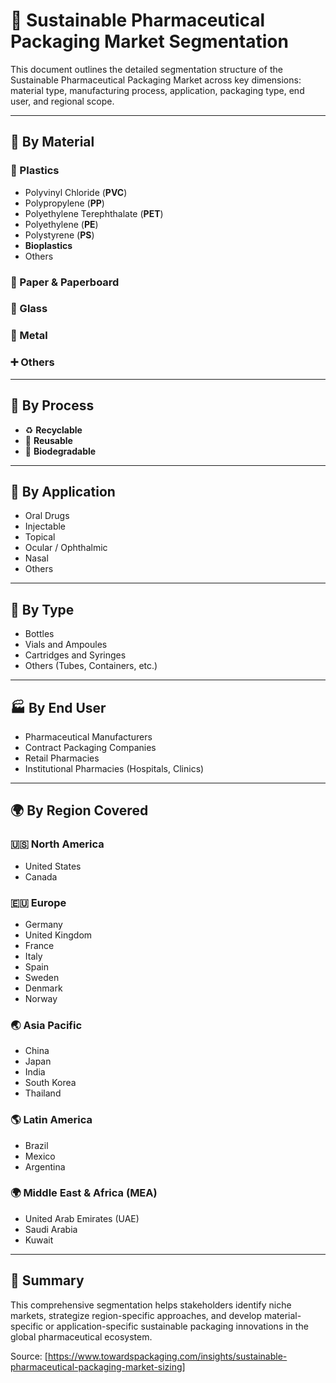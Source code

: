 # 🧩 Sustainable Pharmaceutical Packaging Market Segmentation

This document outlines the detailed segmentation structure of the Sustainable Pharmaceutical Packaging Market across key dimensions: material type, manufacturing process, application, packaging type, end user, and regional scope.

---

## 🧱 By Material

### 🔹 Plastics
- Polyvinyl Chloride (**PVC**)
- Polypropylene (**PP**)
- Polyethylene Terephthalate (**PET**)
- Polyethylene (**PE**)
- Polystyrene (**PS**)
- **Bioplastics**
- Others

### 📄 Paper & Paperboard

### 🧪 Glass

### 🧲 Metal

### ➕ Others

---

## 🔁 By Process

- ♻️ **Recyclable**
- 🔄 **Reusable**
- 🌿 **Biodegradable**

---

## 💊 By Application

- Oral Drugs
- Injectable
- Topical
- Ocular / Ophthalmic
- Nasal
- Others

---

## 🧴 By Type

- Bottles
- Vials and Ampoules
- Cartridges and Syringes
- Others (Tubes, Containers, etc.)

---

## 🏭 By End User

- Pharmaceutical Manufacturers
- Contract Packaging Companies
- Retail Pharmacies
- Institutional Pharmacies (Hospitals, Clinics)

---

## 🌍 By Region Covered

### 🇺🇸 **North America**
- United States
- Canada

### 🇪🇺 **Europe**
- Germany
- United Kingdom
- France
- Italy
- Spain
- Sweden
- Denmark
- Norway

### 🌏 **Asia Pacific**
- China
- Japan
- India
- South Korea
- Thailand

### 🌎 **Latin America**
- Brazil
- Mexico
- Argentina

### 🌍 **Middle East & Africa (MEA)**
- United Arab Emirates (UAE)
- Saudi Arabia
- Kuwait

---

## 📌 Summary

This comprehensive segmentation helps stakeholders identify niche markets, strategize region-specific approaches, and develop material-specific or application-specific sustainable packaging innovations in the global pharmaceutical ecosystem.

Source: [https://www.towardspackaging.com/insights/sustainable-pharmaceutical-packaging-market-sizing]
